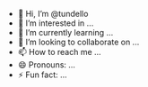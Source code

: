 - 👋 Hi, I’m @tundello
- 👀 I’m interested in ...
- 🌱 I’m currently learning ...
- 💞️ I’m looking to collaborate on ...
- 📫 How to reach me ...
- 😄 Pronouns: ...
- ⚡ Fun fact: ...

<!---
tundello/tundello is a ✨ special ✨ repository because its `README.md` (this file) appears on your GitHub profile.
You can click the Preview link to take a look at your changes.
--->
